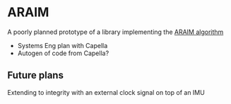 # ARAIM

A poorly planned prototype of a library implementing the [ARAIM algorithm](https://web.stanford.edu/group/scpnt/gpslab/pubs/papers/Blanch_et_al_IONGNSS_2012_B5_nr7_post_submission_rev3.pdf)

* Systems Eng plan with Capella
* Autogen of code from Capella?

## Future plans

Extending to integrity with an external clock signal on top of an IMU
